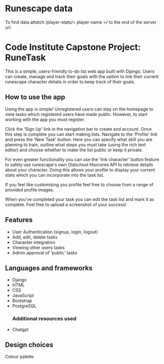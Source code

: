 # Runescape data 
To find data attatch /player-stats/< player-name >/ to the end of the server url.

# Code Institute Capstone Project: RuneTask

This is a simple, users-friendly to-do list web app built with Django. Users can create, manage and track their goals with the option to link their current runescape character details in order to keep track of their goals.

## How to use the app

Using the app is simple! Unregistered users can stay on the homepage to view tasks which registered users have made public. However, to start working with the app you must register. 

Click the 'Sign Up' link in the navigation bar to create and account. Once this step is complete you can start making lists. Navigate to the 'Profile' link and press the 'New Task' button. Here you can specify what skill you are planning to train, outline what steps you must take (using the rich text editor) and choose whether to make the list public or keep it private.

For even greater functionality you can use the 'link character' button feature to safely use runescape's own Oldschool Hiscrores API to retrieve details about your character. Doing this allows your profile to display your current stats which you can incorporate into the task list. 

If you feel like customising you profile feel free to choose from a range of provided profile images.

When you've completed your task you can edit the task list and mark it as complete. Feel free to upload a screenshot of your success!

## Features

- User Authentication (signup, login, logout)
- Add, edit, delete tasks
- Character integration
- Viewing other users tasks
- Admin approval of 'public' tasks

## Languages and frameworks

- Django
- HTML
- CSS
- JavaScript
- Bootstrap
- PostgreSQL
    ### Additional resources used
- Chatgpt

## Design choices
Colour palette